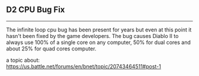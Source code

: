 ## D2 CPU Bug Fix

---

The infinite loop cpu bug has been present for years but even at this point it hasn't been fixed by the game developers.
The bug causes Diablo II to always use 100% of a single core on any computer, 50% for dual cores and about 25% for quad cores computer.

a topic about: https://us.battle.net/forums/en/bnet/topic/20743464511#post-1
